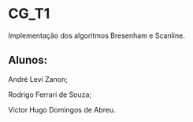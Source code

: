# CG_T1
Implementação dos algoritmos Bresenham e Scanline.

## Alunos:
André Levi Zanon;

Rodrigo Ferrari de Souza;

Victor Hugo Domingos de Abreu.
